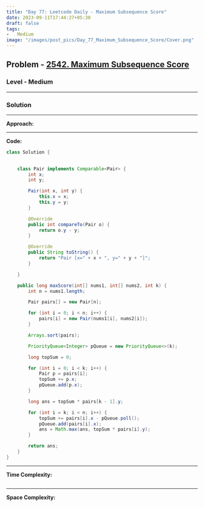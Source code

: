 ```yaml
---
title: "Day 77: Leetcode Daily - Maximum Subsequence Score"
date: 2023-09-11T17:44:27+05:30
draft: false
tags:
-   Medium
image: "/images/post_pics/Day_77_Maximum_Subsequence_Score/Cover.png"
---
```



## Problem - [2542. Maximum Subsequence Score](https://leetcode.com/problems/maximum-subsequence-score/)

### Level - Medium
---

### Solution

---
**Approach:**


---

**Code:**

```java
class Solution {

    
    class Pair implements Comparable<Pair> {
        int x;
        int y;

        Pair(int x, int y) {
            this.x = x;
            this.y = y;
        }

        @Override
        public int compareTo(Pair o) {
            return o.y - y;
        }

        @Override
        public String toString() {
            return "Pair [x=" + x + ", y=" + y + "]";
        }

    }

    public long maxScore(int[] nums1, int[] nums2, int k) {
        int n = nums1.length;

        Pair pairs[] = new Pair[n];

        for (int i = 0; i < n; i++) {
            pairs[i] = new Pair(nums1[i], nums2[i]);
        }

        Arrays.sort(pairs);

        PriorityQueue<Integer> pQueue = new PriorityQueue<>(k);

        long topSum = 0;

        for (int i = 0; i < k; i++) {
            Pair p = pairs[i];
            topSum += p.x;
            pQueue.add(p.x);
        }

        long ans = topSum * pairs[k - 1].y;

        for (int i = k; i < n; i++) {
            topSum += pairs[i].x - pQueue.poll();
            pQueue.add(pairs[i].x);
            ans = Math.max(ans, topSum * pairs[i].y);
        }

        return ans;
    }
}

```
---

**Time Complexity:**
```

```

---

**Space Complexity:**
```

```


